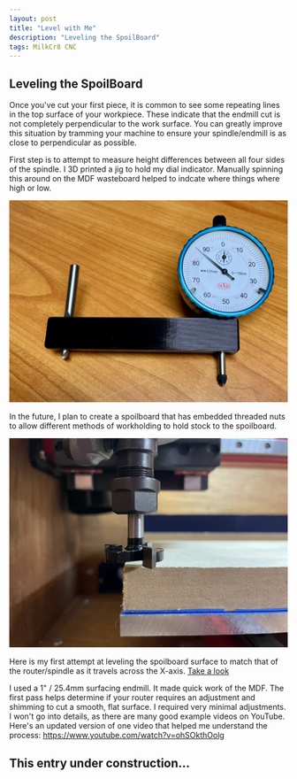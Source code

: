 ```yaml
---
layout: post
title: "Level with Me"
description: "Leveling the SpoilBoard"
tags: MilkCr8 CNC
---
```

## Leveling the SpoilBoard

Once you've cut your first piece, it is common to see some repeating lines in the top surface of your workpiece.  These indicate that the endmill cut is not completely perpendicular to the work surface.  You can greatly improve this situation by tramming your machine to ensure your spindle/endmill is as close to perpendicular as possible.

First step is to attempt to measure height differences between all four sides of the spindle.  I 3D printed a jig to hold my dial indicator.  Manually spinning this around on the MDF wasteboard helped to indcate where things where high or low.

![MilkCr8 TramTool](/assets/images/TramTool.jpeg)

In the future, I plan to create a spoilboard that has embedded threaded nuts to allow different methods of workholding to hold stock to the spoilboard.

![MilkCr8 SurfacingEndmill](/assets/images/SurfacingEndmill.jpeg)

Here is my first attempt at leveling the spoilboard surface to match that of the router/spindle as it travels across the X-axis. [Take a look](https://www.youtube.com/watch?v=tOZxpa2BZhc&list=PLhMXIiLibnbp4SLJ8DhmovAqKUHYMR0pg)

I used a 1" / 25.4mm surfacing endmill.  It made quick work of the MDF.  The first pass helps determine if your router requires an adjustment and shimming to cut a smooth, flat surface.  I required very minimal adjustments.  I won't go into details, as there are many good example videos on YouTube.  Here's an updated version of one video that helped me understand the process: https://www.youtube.com/watch?v=ohSOkthOolg

## This entry under construction...


